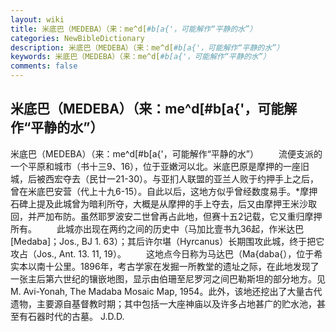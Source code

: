 ```yaml
---
layout: wiki
title: 米底巴（MEDEBA）（来：me^d[#b[a{'，可能解作“平静的水”）
categories: NewBibleDictionary
description: 米底巴（MEDEBA）（来：me^d[#b[a{'，可能解作“平静的水”）
keywords: 米底巴（MEDEBA）（来：me^d[#b[a{'，可能解作“平静的水”）
comments: false
---
```


## 米底巴（MEDEBA）（来：me^d[#b[a{'，可能解作“平静的水”）



米底巴（MEDEBA）（来：me^d[#b[a{'，可能解作“平静的水”）
　　流便支派的一个平原和城市（书十三9、16），位于亚嫩河以北。米底巴原是摩押的一座旧城，后被西宏夺去（民廿一21-30）。与亚扪人联盟的亚兰人败于约押手上之后，曾在米底巴安营（代上十九6-15）。自此以后，这地方似乎曾经数度易手。*摩押石碑上提及此城曾为暗利所夺，大概是从摩押的手上夺去，后又由摩押王米沙取回，并严加布防。虽然耶罗波安二世曾再占此地，但赛十五2记载，它又重归摩押所有。
　　此城亦出现在两约之间的历史中（马加比壹书九36起，作米达巴 [Medaba]；Jos., BJ 1. 63）；其后许尔堪（Hyrcanus）长期围攻此城，终于把它攻占（Jos., Ant. 13. 11, 19）。
　　这地点今日称为马达巴（Ma{daba{），位于希实本以南十公里。1896年，考古学家在发掘一所教堂的遗址之际，在此地发现了一张主后第六世纪的镶嵌地图，显示由伯珊至尼罗河之间巴勒斯坦的部分地方。见 M. Avi-Yonah, The Madaba Mosaic Map, 1954。此外，该地还挖出了大量古代遗物，主要源自基督教时期；其中包括一大座神庙以及许多占地甚广的贮水池，甚至有石器时代的古墓。
J.D.D.




